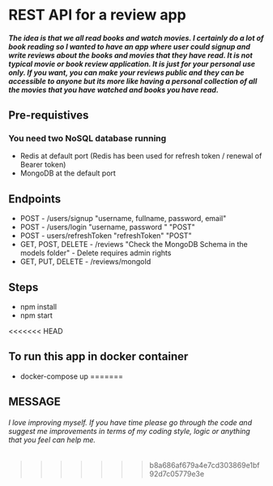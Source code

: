 
# REST API for a review app
##### The idea is that we all read books and watch movies. I certainly do a lot of book reading so I wanted to have an app where user could signup and write reviews about the books and movies that they have read. It is not typical movie or book review application. It is just for your personal use only. If you want, you can make your reviews public and they can be accessible to anyone but its more like having a personal collection of all the movies that you have watched and books you have read.

## Pre-requistives
### You need two NoSQL database running
* Redis at default port (Redis has been used for refresh token / renewal of Bearer token)
* MongoDB at the default port

## Endpoints
- POST - /users/signup "username, fullname, password, email"
- POST - /users/login "username, password " "POST"
- POST - users/refreshToken "refreshToken" "POST"
- GET, POST, DELETE - /reviews "Check the MongoDB Schema in the models folder" - Delete requires admin rights
- GET, PUT, DELETE - /reviews/mongoId

## Steps
* npm install
* npm start

<<<<<<< HEAD
## To run this app in docker container
* docker-compose up
=======
## MESSAGE
###### I love improving myself. If you have time please go through the code and suggest me improvements in terms of my coding style, logic or anything that you feel can help me.
>>>>>>> b8a686af679a4e7cd303869e1bf92d7c05779e3e
